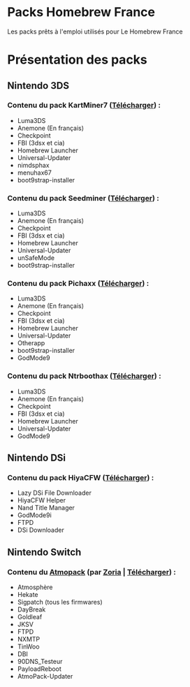 # Packs Homebrew France
Les packs prêts à l'emploi utilisés pour Le Homebrew France

# Présentation des packs
## Nintendo 3DS

### Contenu du pack KartMiner7 ([Télécharger](https://github.com/Le-Homebrew-France/Packs-Homebrew-France/releases/latest/download/PACK_NINTENDO_3DS_KARTMINER.zip)) :
- Luma3DS
- Anemone (En français)
- Checkpoint
- FBI (3dsx et cia)
- Homebrew Launcher
- Universal-Updater
- nimdsphax
- menuhax67
- boot9strap-installer
  
### Contenu du pack Seedminer ([Télécharger](https://github.com/Le-Homebrew-France/Packs-Homebrew-France/releases/latest/download/PACK_NINTENDO_3DS_SEEDMINER.zip)) :
- Luma3DS
- Anemone (En français)
- Checkpoint
- FBI (3dsx et cia)
- Homebrew Launcher
- Universal-Updater
- unSafeMode
- boot9strap-installer

### Contenu du pack Pichaxx ([Télécharger](https://github.com/Le-Homebrew-France/Packs-Homebrew-France/releases/latest/download/PACK_NINTENDO_3DS_PICHAXX.zip)) :
- Luma3DS
- Anemone (En français)
- Checkpoint
- FBI (3dsx et cia)
- Homebrew Launcher
- Universal-Updater
- Otherapp
- boot9strap-installer
- GodMode9 

### Contenu du pack Ntrboothax ([Télécharger](https://github.com/Le-Homebrew-France/Packs-Homebrew-France/releases/latest/download/PACK_NINTENDO_3DS_NTRBOOTHAX.zip)) :
- Luma3DS
- Anemone (En français)
- Checkpoint
- FBI (3dsx et cia)
- Homebrew Launcher
- Universal-Updater
- GodMode9

## Nintendo DSi
### Contenu du pack HiyaCFW ([Télécharger](https://github.com/Le-Homebrew-France/Packs-Homebrew-France/releases/latest/download/PACK_NINTENDO_DSI_HIYACFW.zip)) :
- Lazy DSi File Downloader
- HiyaCFW Helper
- Nand Title Manager
- GodMode9i
- FTPD
- DSi Downloader

## Nintendo Switch
### Contenu du [Atmopack](https://github.com/THZoria/AtmoPack-Vanilla) (par [Zoria](https://github.com/THZoria) | [Télécharger](https://github.com/THZoria/AtmoPack-Vanilla/releases/latest/download/AtmoPack-Vanilla_Latest.zip)) :
- Atmosphère
- Hekate
- Sigpatch (tous les firmwares)
- DayBreak
- Goldleaf
- JKSV
- FTPD
- NXMTP
- TinWoo
- DBI
- 90DNS_Testeur
- PayloadReboot
- AtmoPack-Updater
